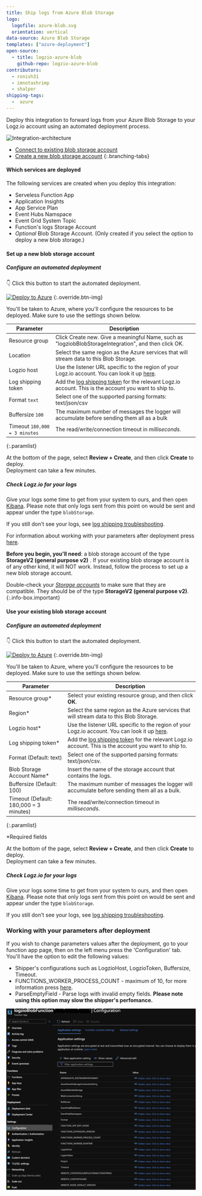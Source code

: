 ```yaml
---
title: Ship logs from Azure Blob Storage
logo:
  logofile: azure-blob.svg
  orientation: vertical
data-source: Azure Blob Storage
templates: ["azure-deployment"]
open-source:
  - title: logzio-azure-blob
    github-repo: logzio-azure-blob
contributors:
  - ronish31
  - imnotashrimp
  - shalper
shipping-tags:
  -  azure
---
```


Deploy this integration to forward logs from your Azure Blob Storage
to your Logz.io account using an automated deployment process.


![Integration-architecture](https://dytvr9ot2sszz.cloudfront.net/logz-docs/integrations/logzio-blob-diagram.png)

<!-- tabContainer:start -->
<div class="branching-container">

* [Connect to existing blob storage account](#existing-blob-config)
* [Create a new blob storage account](#new-blob-config)
{:.branching-tabs}

#### Which services are deployed 

The following services are created when you deploy this integration:

* Serveless Function App
* Application Insights
* App Service Plan
* Event Hubs Namspace
* Event Grid System Topic
* Function's logs Storage Account
* _Optional_ Blob Storage Account. (Only created if you select the option to deploy a new blob storage.)

<!-- tab:start -->
<div id="new-blob-config">

#### Set up a new blob storage account

<div class="tasklist">

##### Configure an automated deployment

👇 Click this button to start the automated deployment.

[![Deploy to Azure](https://azuredeploy.net/deploybutton.png)](https://portal.azure.com/#create/Microsoft.Template/uri/https%3A%2F%2Fraw.githubusercontent.com%2Flogzio%2Flogzio-azure-blob%2Fmaster%2Fdeployments%2FdeploymentTemplateForNewStorage.json)
{:.override.btn-img}

You'll be taken to Azure,
where you'll configure the resources to be deployed.
Make sure to use the settings shown below.

	
| Parameter | Description |
|---|---|
| Resource group <span class="required-param"></span> | Click Create new. Give a meaningful Name, such as "logziobBlobStorageIntegration", and then click OK. |
| Location <span class="required-param"></span> | Select the same region as the Azure services that will stream data to this Blob Storage. |
| Logzio host <span class="required-param"></span>  | Use the listener URL specific to the region of your Logz.io account. You can look it up [here](https://docs.logz.io/user-guide/accounts/account-region.html). |
| Log shipping token <span class="required-param"></span>  | Add the [log shipping token](https://app.logz.io/#/dashboard/settings/general) for the relevant Logz.io account. This is the account you want to ship to.  |
| Format <span class="default-param">`text`</span> | Select one of the supported parsing formats: text/json/csv |
| Buffersize <span class="default-param">`100`</span>  | The maximum number of messages the logger will accumulate before sending them all as a bulk  |
| Timeout <span class="default-param">`180,000 = 3 minutes`</span> | The read/write/connection timeout in *milliseconds*.  |
{:.paramlist}

At the bottom of the page, select **Review + Create**, and then click **Create** to deploy.  
Deployment can take a few minutes.

##### Check Logz.io for your logs

Give your logs some time to get from your system to ours, and then open [Kibana](https://app.logz.io/#/dashboard/kibana/discover?). 
Please note that only logs sent from this point on would be sent and appear under the type `blobStorage`.

If you still don’t see your logs, see [log shipping troubleshooting](https://docs.logz.io/user-guide/log-shipping/log-shipping-troubleshooting.html).

For information about working with your parameters after deployment press [here](#parameters-after-deploy).

</div>

</div>
<!-- tab:end -->

<!-- tab:start -->
<div id="existing-blob-config">

**Before you begin, you'll need**:
a blob storage account of the type **StorageV2 (general purpose v2)** . If your existing blob storage account is of any other kind, it will NOT work. Instead, follow the process to set up a new blob storage account.

Double-check your [_Storage accounts_](https://portal.azure.com/#blade/HubsExtension/BrowseResource/resourceType/Microsoft.Storage%2FStorageAccounts) to make sure that they are compatible. They should be of the type **StorageV2 (general purpose v2)**.
{:.info-box.important}

#### Use your existing blob storage account

<div class="tasklist">

##### Configure an automated deployment

👇 Click this button to start the automated deployment.

[![Deploy to Azure](https://azuredeploy.net/deploybutton.png)](https://portal.azure.com/#create/Microsoft.Template/uri/https%3A%2F%2Fraw.githubusercontent.com%2Flogzio%2Flogzio-azure-blob%2Fmaster%2Fdeployments%2FdeploymentTemplate.json)
{:.override.btn-img}

You'll be taken to Azure,
where you'll configure the resources to be deployed.
Make sure to use the settings shown below.

| Parameter | Description |
|---|---|
| Resource group* | Select your existing resource group, and then click **OK**. |
| Region* | Select the same region as the Azure services that will stream data to this Blob Storage. |
| Logzio host* | Use the listener URL specific to the region of your Logz.io account. You can look it up [here](https://docs.logz.io/user-guide/accounts/account-region.html). |
| Log shipping token* | Add the [log shipping token](https://app.logz.io/#/dashboard/settings/general) for the relevant Logz.io account. This is the account you want to ship to.  |
| Format (Default: text) | Select one of the supported parsing formats: text/json/csv.  |
| Blob Storage Account Name* | Insert the name of the storage account that contains the logs.  |
| Buffersize (Default: 100) | The maximum number of messages the logger will accumulate before sending them all as a bulk.  |
| Timeout (Default: 180,000 = 3 minutes) | The read/write/connection timeout in *milliseconds*.  |
{:.paramlist}

*Required fields  

At the bottom of the page, select **Review + Create**, and then click **Create** to deploy.  
Deployment can take a few minutes.

##### Check Logz.io for your logs

Give your logs some time to get from your system to ours, and then open [Kibana](https://app.logz.io/#/dashboard/kibana/discover?). 
Please note that only logs sent from this point on would be sent and appear under the type `blobStorage`.
  
If you still don’t see your logs, see [log shipping troubleshooting](https://docs.logz.io/user-guide/log-shipping/log-shipping-troubleshooting.html).

</div>

</div>
<!-- tab:end -->

<div id="parameters-after-deploy">
  
### Working with your parameters after deployment
If you wish to change parameters values after the deployment, go to your function app page, then on the left menu press the 'Configuration' tab.
You'll have the option to edit the following values:
* Shipper's configurations such as LogzioHost, LogzioToken, Buffersize, Timeout.
* FUNCTIONS_WORKER_PROCESS_COUNT - maximum of 10, for more information press [here](https://docs.microsoft.com/en-us/azure/azure-functions/functions-app-settings#functions_worker_process_count).  
* ParseEmptyField - Parse logs with invalid empty fields. **Please note using this option may slow the shipper's perfomance.**

![Function's configuration](https://github.com/logzio/logzio-azure-blob/blob/master/images/configuration-settings.png)

</div>
<!-- tabContainer:end -->
